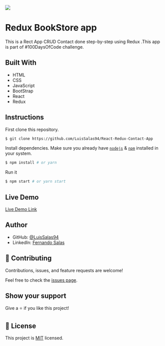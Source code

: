 ![](https://img.shields.io/badge/Microverse-blueviolet)

# Redux BookStore app
 This is a Rect App CRUD Contact done step-by-step using Redux .This app is part of #100DaysOfCode challenge. 
    
## Built With

- HTML
- CSS
- JavaScript
- BootStrap
- React
- Redux


## Instructions

First clone this repository.
```bash
$ git clone https://github.com/LuisSalas94/React-Redux-Contact-App
```

Install dependencies. Make sure you already have [`nodejs`](https://nodejs.org/en/) & [`npm`](https://www.npmjs.com/) installed in your system.
```bash
$ npm install # or yarn
```

Run it
```bash
$ npm start # or yarn start
```

## Live Demo

[Live Demo Link](https://fernando-redux-contact-app.netlify.app/)

## Author

- GitHub: [@LuisSalas94](https://github.com/LuisSalas94)
- LinkedIn: [Fernando Salas](https://www.linkedin.com/in/luisfernandosalasgave/)

## 🤝 Contributing

Contributions, issues, and feature requests are welcome!

Feel free to check the [issues page](../../issues/).

## Show your support

Give a ⭐️ if you like this project!

## 📝 License

This project is [MIT](./MIT.md) licensed.

